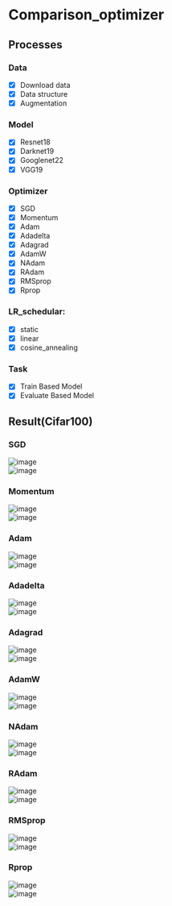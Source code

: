 # Comparison_optimizer
  
## Processes  
### Data  
- [x] Download data  
- [x] Data structure  
- [x] Augmentation  
  
### Model
- [x] Resnet18  
- [x] Darknet19  
- [x] Googlenet22  
- [x] VGG19  
  
### Optimizer
- [x] SGD  
- [x] Momentum  
- [x] Adam  
- [x] Adadelta 
- [x] Adagrad  
- [x] AdamW  
- [x] NAdam  
- [x] RAdam 
- [x] RMSprop  
- [x] Rprop

### LR_schedular:
- [x] static
- [x] linear
- [x] cosine_annealing

### Task  
- [x] Train Based Model  
- [x] Evaluate Based Model

## Result(Cifar100)   
### SGD  
![image](https://github.com/kongbuhaja/CL_project/assets/42567320/dbc2a13d-c8c9-4507-8123-77926e597f3a)  
![image](https://github.com/kongbuhaja/CL_project/assets/42567320/ae853c04-9543-4f3e-ab88-d3ebb81aee90)  

### Momentum  
![image](https://github.com/kongbuhaja/CL_project/assets/42567320/9ccc656c-8ca2-4594-b88d-986527b37d39)  
![image](https://github.com/kongbuhaja/CL_project/assets/42567320/3d2ca8b6-8560-4ea5-ad72-68020d93f9b7)  

### Adam  
![image](https://github.com/kongbuhaja/CL_project/assets/42567320/d2c2a949-47b1-4fea-bdb0-2a7038607b1c)  
![image](https://github.com/kongbuhaja/CL_project/assets/42567320/5c28310f-eb08-4ca2-996f-ab88f6e14a03)  

### Adadelta  
![image](https://github.com/kongbuhaja/CL_project/assets/42567320/8ab1352e-12f9-46d3-879e-30bf6f73ab3e)  
![image](https://github.com/kongbuhaja/CL_project/assets/42567320/a0a0afc9-f01a-43f6-9a9f-679310ef0df0)  

### Adagrad  
![image](https://github.com/kongbuhaja/CL_project/assets/42567320/f906ae98-6160-43a3-a91e-625156881b63)  
![image](https://github.com/kongbuhaja/CL_project/assets/42567320/653bee86-9fa7-4049-96e3-e873cf4506c4)  

### AdamW  
![image](https://github.com/kongbuhaja/CL_project/assets/42567320/167b0646-dae1-4d55-b0ee-0d6e8bb327ac)  
![image](https://github.com/kongbuhaja/CL_project/assets/42567320/3048cab1-477d-4e7f-b42a-bd317040c5ab)  

### NAdam  
![image](https://github.com/kongbuhaja/CL_project/assets/42567320/ea4e3bbd-727e-4578-a57f-793046df0111)  
![image](https://github.com/kongbuhaja/CL_project/assets/42567320/6a8c0de4-986a-4c0a-99e3-ca5f5e5b5835) 

### RAdam  
![image](https://github.com/kongbuhaja/CL_project/assets/42567320/3e448955-df92-4d58-860c-54f948ff904b)  
![image](https://github.com/kongbuhaja/CL_project/assets/42567320/8c0603db-0eb0-411f-9f00-597333fc3dd2)  

### RMSprop  
![image](https://github.com/kongbuhaja/CL_project/assets/42567320/4dcc14c0-7a65-4441-8944-e0fb470ce320)  
![image](https://github.com/kongbuhaja/CL_project/assets/42567320/f3563872-a7bf-4fff-9fea-8394095a478b)  

### Rprop  
![image](https://github.com/kongbuhaja/CL_project/assets/42567320/80e68837-d818-442d-9e4f-f99d38f12af8)  
![image](https://github.com/kongbuhaja/CL_project/assets/42567320/7cfb2826-2512-47ec-8223-41e2fd19092c)  
